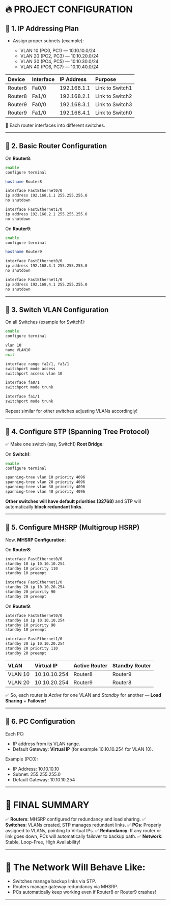 # 🔥 __PROJECT CONFIGURATION__

## 🎯 1. IP Addressing Plan

* Assign proper subnets (example):

  * VLAN 10 (PC0, PC1) — 10.10.10.0/24
  * VLAN 20 (PC2, PC3) — 10.10.20.0/24
  * VLAN 30 (PC4, PC5) — 10.10.30.0/24
  * VLAN 40 (PC6, PC7) — 10.10.40.0/24

| Device  | Interface | IP Address  | Purpose         |
| :------ | :-------- | :---------- | :-------------- |
| Router8 | Fa0/0     | 192.168.1.1 | Link to Switch1 |
| Router8 | Fa1/0     | 192.168.2.1 | Link to Switch2 |
| Router9 | Fa0/0     | 192.168.3.1 | Link to Switch3 |
| Router9 | Fa1/0     | 192.168.4.1 | Link to Switch0 |

🧠 Each router interfaces into different switches.

---

## 🎯 2. Basic Router Configuration

On **Router8**:

```bash
enable
configure terminal

hostname Router8

interface FastEthernet0/0
ip address 192.168.1.1 255.255.255.0
no shutdown

interface FastEthernet1/0
ip address 192.168.2.1 255.255.255.0
no shutdown
```

On **Router9**:

```bash
enable
configure terminal

hostname Router9

interface FastEthernet0/0
ip address 192.168.3.1 255.255.255.0
no shutdown

interface FastEthernet1/0
ip address 192.168.4.1 255.255.255.0
no shutdown
```

---

## 🎯 3. Switch VLAN Configuration

On all Switches (example for Switch1):

```bash
enable
configure terminal

vlan 10
name VLAN10
exit

interface range fa2/1, fa3/1
switchport mode access
switchport access vlan 10

interface fa0/1
switchport mode trunk

interface fa1/1
switchport mode trunk
```

Repeat similar for other switches adjusting VLANs accordingly!

---

## 🎯 4. Configure STP (Spanning Tree Protocol)

✅ Make one switch (say, Switch1) **Root Bridge**:

On **Switch1**:

```bash
enable
configure terminal

spanning-tree vlan 10 priority 4096
spanning-tree vlan 20 priority 4096
spanning-tree vlan 30 priority 4096
spanning-tree vlan 40 priority 4096
```

**Other switches will have default priorities (32768)** and STP will automatically **block redundant links**.

---

## 🎯 5. Configure MHSRP (Multigroup HSRP)

Now, **MHSRP Configuration**:

On **Router8**:

```bash
interface FastEthernet0/0
standby 10 ip 10.10.10.254
standby 10 priority 110
standby 10 preempt

interface FastEthernet1/0
standby 20 ip 10.10.20.254
standby 20 priority 90
standby 20 preempt
```

On **Router9**:

```bash
interface FastEthernet0/0
standby 10 ip 10.10.10.254
standby 10 priority 90
standby 10 preempt

interface FastEthernet1/0
standby 20 ip 10.10.20.254
standby 20 priority 110
standby 20 preempt
```

| VLAN    | Virtual IP   | Active Router | Standby Router |
| :------ | :----------- | :------------ | :------------- |
| VLAN 10 | 10.10.10.254 | Router8       | Router9        |
| VLAN 20 | 10.10.20.254 | Router9       | Router8        |

✅ So, each router is *Active* for one VLAN and *Standby* for another — **Load Sharing** + **Failover**!

---

## 🎯 6. PC Configuration

Each PC:

* IP address from its VLAN range.
* Default Gateway: **Virtual IP** (for example 10.10.10.254 for VLAN 10).

Example (PC0):

* IP Address: 10.10.10.10
* Subnet: 255.255.255.0
* Default Gateway: 10.10.10.254

---

# 🚀 FINAL SUMMARY

✅ **Routers**: MHSRP configured for redundancy and load sharing.
✅ **Switches**: VLANs created, STP manages redundant links.
✅ **PCs**: Properly assigned to VLANs, pointing to Virtual IPs.
✅ **Redundancy**: If any router or link goes down, PCs will automatically failover to backup path.
✅ **Network**: Stable, Loop-Free, High Availability!

---

# 📸 The Network Will Behave Like:

* Switches manage backup links via STP.
* Routers manage gateway redundancy via MHSRP.
* PCs automatically keep working even if Router8 or Router9 crashes!

---
